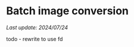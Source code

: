 # Batch image conversion

*Last update: 2024/07/24*

<object data=".txt/batch_image_conversion1.txt" width="344px" height="320px"></object>

todo - rewrite to use fd
